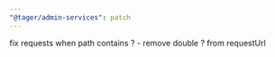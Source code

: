 ```yaml
---
"@tager/admin-services": patch
---
```


fix requests when path contains ? - remove double ? from requestUrl
